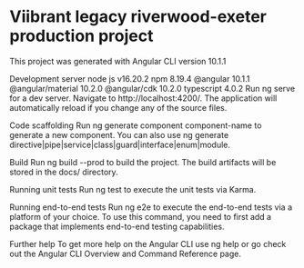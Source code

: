 # Viibrant legacy riverwood-exeter production project

This project was generated with Angular CLI version 10.1.1

Development server
node js v16.20.2
npm 8.19.4
@angular 10.1.1
@angular/material 10.2.0
@angular/cdk 10.2.0
typescript 4.0.2
Run ng serve for a dev server. Navigate to http://localhost:4200/. The application will automatically reload if you change any of the source files.

Code scaffolding
Run ng generate component component-name to generate a new component. You can also use ng generate directive|pipe|service|class|guard|interface|enum|module.

Build
Run ng build --prod to build the project. The build artifacts will be stored in the docs/ directory.

Running unit tests
Run ng test to execute the unit tests via Karma.

Running end-to-end tests
Run ng e2e to execute the end-to-end tests via a platform of your choice. To use this command, you need to first add a package that implements end-to-end testing capabilities.

Further help
To get more help on the Angular CLI use ng help or go check out the Angular CLI Overview and Command Reference page.
